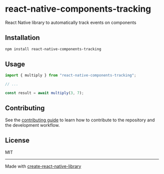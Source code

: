 # react-native-components-tracking
React Native library to automatically track events on components
## Installation

```sh
npm install react-native-components-tracking
```

## Usage

```js
import { multiply } from "react-native-components-tracking";

// ...

const result = await multiply(3, 7);
```

## Contributing

See the [contributing guide](CONTRIBUTING.md) to learn how to contribute to the repository and the development workflow.

## License

MIT

---

Made with [create-react-native-library](https://github.com/callstack/react-native-builder-bob)
